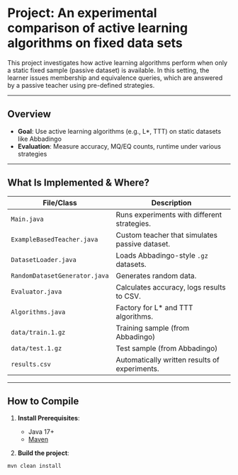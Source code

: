 # Project: An experimental comparison of active learning algorithms on fixed data sets

This project investigates how active learning algorithms perform when only a static fixed sample (passive dataset) is available. In this setting, the learner issues membership and equivalence queries, which are answered by a passive teacher using pre-defined strategies.

---

## Overview

- **Goal**: Use active learning algorithms (e.g., L*, TTT) on static datasets like Abbadingo
- **Evaluation**: Measure accuracy, MQ/EQ counts, runtime under various strategies

---

## What Is Implemented & Where?

| File/Class                 | Description                                                  |
|----------------------------|--------------------------------------------------------------|
| `Main.java`                | Runs experiments with different strategies.                  |
| `ExampleBasedTeacher.java` | Custom teacher that simulates passive dataset.               |
| `DatasetLoader.java`       | Loads Abbadingo-style `.gz` datasets.                        |
| `RandomDatasetGenerator.java` | Generates random data.                                    |
| `Evaluator.java`           | Calculates accuracy, logs results to CSV.                    |
| `Algorithms.java`          | Factory for L* and TTT algorithms.                           |
| `data/train.1.gz`          | Training sample (from Abbadingo)                             |
| `data/test.1.gz`           | Test sample (from Abbadingo)                                 |
| `results.csv`              | Automatically written results of experiments.                |

---

## How to Compile

1. **Install Prerequisites**:
   - Java 17+
   - [Maven](https://maven.apache.org/)
   

2. **Build the project**:
```bash
mvn clean install
